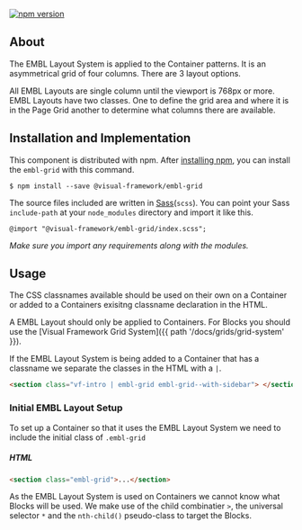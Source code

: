 [![npm version](https://badge.fury.io/js/%40visual-framework%2Fembl-grid.svg)](https://badge.fury.io/js/%40visual-framework%2Fembl-grid)

## About

The EMBL Layout System is applied to the Container patterns. It is an asymmetrical grid of four columns. There are 3 layout options.

All EMBL Layouts are single column until the viewport is 768px or more. EMBL Layouts have two classes. One to define the grid area and where it is in the Page Grid another to determine what columns there are available.

## Installation and Implementation

This component is distributed with npm. After [installing npm](https://www.npmjs.com/get-npm), you can install the `embl-grid` with this command.

```
$ npm install --save @visual-framework/embl-grid
```

The source files included are written in [Sass](http://sass-lang.com)(`scss`). You can point your Sass `include-path` at your `node_modules` directory and import it like this.

```
@import "@visual-framework/embl-grid/index.scss";
```

_Make sure you import any requirements along with the modules._

## Usage

The CSS classnames available should be used on their own on a Container or added to a Containers exisitng classname declaration in the HTML.

A EMBL Layout should only be applied to Containers. For Blocks you should use the [Visual Framework Grid System]({{ path '/docs/grids/grid-system' }}).

If the EMBL Layout System is being added to a Container that has a classname we separate the classes in the HTML with a `|`.

```html
<section class="vf-intro | embl-grid embl-grid--with-sidebar"> </section>
```

### Initial EMBL Layout Setup

To set up a Container so that it uses the EMBL Layout System we need to include the initial class of `.embl-grid`

##### HTML
```html
<section class="embl-grid">...</section>
```

As the EMBL Layout System is used on Containers we cannot know what Blocks will be used. We make use of the child combinatier `>`, the universal selector `*` and the `nth-child()` pseudo-class to target the Blocks.
